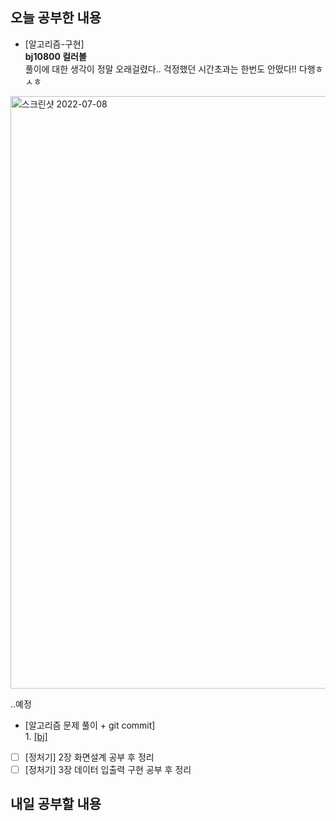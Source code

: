 ## 오늘 공부한 내용
- [알고리즘-구현]
<br>**bj10800 컬러볼**<br>풀이에 대한 생각이 정말 오래걸렸다.. 걱정했던 시간초과는 한번도 안떴다!! 다행ㅎㅅㅎ
<img width="948" alt="스크린샷 2022-07-08" src="https://user-images.githubusercontent.com/26339069/177980695-aade4c4e-db73-4cf7-8a37-266406f07418.png">

..예정
- [알고리즘 문제 풀이 + git commit] <br>1. [[bj]]()
- [ ] [정처기] 2장 화면설계 공부 후 정리
- [ ] [정처기] 3장 데이터 입출력 구현 공부 후 정리
## 내일 공부할 내용
